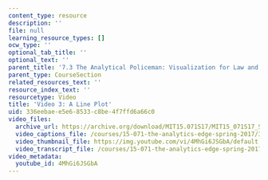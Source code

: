 ```yaml
---
content_type: resource
description: ''
file: null
learning_resource_types: []
ocw_type: ''
optional_tab_title: ''
optional_text: ''
parent_title: '7.3 The Analytical Policeman: Visualization for Law and Order'
parent_type: CourseSection
related_resources_text: ''
resource_index_text: ''
resourcetype: Video
title: 'Video 3: A Line Plot'
uid: 336eebae-e5e6-8533-c8be-4f7ffd6a66c0
video_files:
  archive_url: https://archive.org/download/MIT15.071S17/MIT15_071S17_Session_7.3.05_300k.mp4
  video_captions_file: /courses/15-071-the-analytics-edge-spring-2017/3533202b3ca85303aa13f9c6f7c62a12_4MhGi6JSGbA.vtt
  video_thumbnail_file: https://img.youtube.com/vi/4MhGi6JSGbA/default.jpg
  video_transcript_file: /courses/15-071-the-analytics-edge-spring-2017/0489fb1c91ccfcb9c2c6cb6abf7abb97_4MhGi6JSGbA.pdf
video_metadata:
  youtube_id: 4MhGi6JSGbA
---
```

